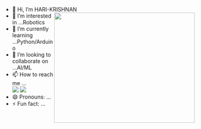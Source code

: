 - 👋 Hi, I’m HARI-KRISHNAN
  <img align="right" width="370" height="290" src="https://i.pinimg.com/originals/47/f0/34/47f0342cec72b800463bf003eac1257e.gif">
- 👀 I’m interested in ...Robotics
- 🌱 I’m currently learning ...Python/Arduino
- 💞️ I’m looking to collaborate on ...AI/ML
- 📫 How to reach me ...
  <br/> [<img src="https://img.shields.io/badge/Twitter-1DA1F2?style=for-the-badge&logo=twitter&logoColor=white" />](https://twitter.com/tncharlez21) [<img src="https://img.shields.io/badge/LinkedIn-0077B5?style=for-the-badge&logo=linkedin&logoColor=white" />](https://www.linkedin.com/in/hari-krishnan-373339288/)
- 😄 Pronouns: ...
- ⚡ Fun fact: ...

<!---
HARI-CHARLEZ/HARI-CHARLEZ is a ✨ special ✨ repository because its `README.md` (this file) appears on your GitHub profile.
You can click the Preview link to take a look at your changes.
--->

